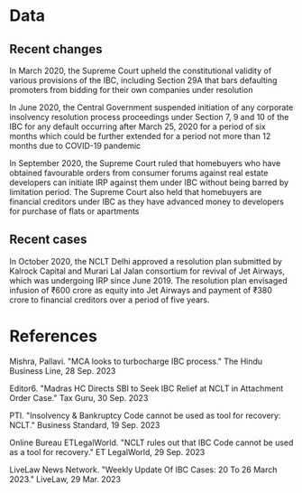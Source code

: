 # Data

## Recent changes

In March 2020, the Supreme Court upheld the constitutional validity of various provisions of the IBC, including Section 29A that bars defaulting promoters from bidding for their own companies under resolution

In June 2020, the Central Government suspended initiation of any corporate insolvency resolution process proceedings under Section 7, 9 and 10 of the IBC for any default occurring after March 25, 2020 for a period of six months which could be further extended for a period not more than 12 months due to COVID-19 pandemic

In September 2020, the Supreme Court ruled that homebuyers who have obtained favourable orders from consumer forums against real estate developers can initiate IRP against them under IBC without being barred by limitation period. The Supreme Court also held that homebuyers are financial creditors under IBC as they have advanced money to developers for purchase of flats or apartments 

## Recent cases

In October 2020, the NCLT Delhi approved a resolution plan submitted by Kalrock Capital and Murari Lal Jalan consortium for revival of Jet Airways, which was undergoing IRP since June 2019. The resolution plan envisaged infusion of ₹600 crore as equity into Jet Airways and payment of ₹380 crore to financial creditors over a period of five years.

# References

Mishra, Pallavi. "MCA looks to turbocharge IBC process." The Hindu Business Line, 28 Sep. 2023

Editor6. "Madras HC Directs SBI to Seek IBC Relief at NCLT in Attachment Order Case." Tax Guru, 30 Sep. 2023

PTI. "Insolvency & Bankruptcy Code cannot be used as tool for recovery: NCLT." Business Standard, 19 Sep. 2023

Online Bureau ETLegalWorld. "NCLT rules out that IBC Code cannot be used as a tool for recovery." ET LegalWorld, 29 Sep. 2023

LiveLaw News Network. "Weekly Update Of IBC Cases: 20 To 26 March 2023." LiveLaw, 29 Mar. 2023
